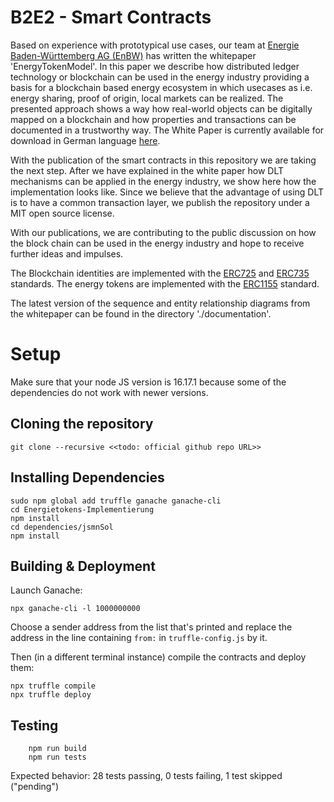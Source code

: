 # B2E2 - Smart Contracts

Based on experience with prototypical use cases, our team at [Energie Baden-Württemberg AG (EnBW)](https://www.enbw.com/) has written the whitepaper 'EnergyTokenModel'. In this paper we describe how distributed ledger technology or blockchain can be used in the energy industry providing a basis for a blockchain based energy ecosystem in which usecases as i.e. energy sharing, proof of origin, local markets can be realized. The presented approach shows a way how real-world objects can be digitally mapped on a blockchain and how properties and transactions can be documented in a trustworthy way. The White Paper is currently available for download in German language [here](https://it-architecture.enbw.com/whitepaper-energy-token-model/).
 
With the publication of the smart contracts in this repository we are taking the next step. After we have explained in the white paper how DLT mechanisms can be applied in the energy industry, we show here how the implementation looks like. Since we believe that the advantage of using DLT is to have a common transaction layer, we publish the repository under a MIT open source license. 

With our publications, we are contributing to the public discussion on how the block chain can be used in the energy industry and hope to receive further ideas and impulses.

The Blockchain identities are implemented with the [ERC725](https://github.com/ethereum/EIPs/issues/725) and [ERC735](https://github.com/ethereum/EIPs/issues/735) standards. The energy tokens are implemented with the [ERC1155](https://github.com/ethereum/EIPs/issues/1155) standard.

The latest version of the sequence and entity relationship diagrams from the whitepaper can be found in the directory './documentation'.  

# Setup
Make sure that your node JS version is 16.17.1 because some of the dependencies do not work with newer versions.

## Cloning the repository
    git clone --recursive <<todo: official github repo URL>>

## Installing Dependencies
    sudo npm global add truffle ganache ganache-cli
    cd Energietokens-Implementierung
    npm install
	cd dependencies/jsmnSol
	npm install

## Building & Deployment
Launch Ganache:

    npx ganache-cli -l 1000000000

Choose a sender address from the list that's printed and replace the address in the line containing `from:` in `truffle-config.js` by it.

Then (in a different terminal instance) compile the contracts and deploy them:

    npx truffle compile
    npx truffle deploy

## Testing
```
    npm run build
    npm run tests
```

Expected behavior: 28 tests passing, 0 tests failing, 1 test skipped ("pending")

